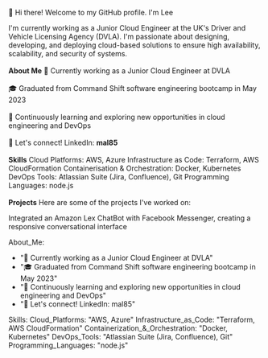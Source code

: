 👋 Hi there! Welcome to my GitHub profile. I'm Lee 

I'm currently working as a Junior Cloud Engineer at the UK's Driver and Vehicle Licensing Agency (DVLA). I'm passionate about designing, developing, and deploying cloud-based solutions to ensure high availability, scalability, and security of systems.
<br></br>
<strong>About Me</strong>
💼 Currently working as a Junior Cloud Engineer at DVLA<br></br>
🎓 Graduated from Command Shift software engineering bootcamp in May 2023<br></br>
🌱 Continuously learning and exploring new opportunities in cloud engineering and DevOps<br></br>
💬 Let's connect! LinkedIn: <strong>mal85</strong>
<br></br>
<strong>Skills</strong>
Cloud Platforms: AWS, Azure
Infrastructure as Code: Terraform, AWS CloudFormation
Containerisation & Orchestration: Docker, Kubernetes
DevOps Tools: Atlassian Suite (Jira, Confluence), Git
Programming Languages: node.js
<br></br>
<strong>Projects</strong>
Here are some of the projects I've worked on:

Integrated an Amazon Lex ChatBot with Facebook Messenger, creating a responsive conversational interface


About_Me:
  - "💼 Currently working as a Junior Cloud Engineer at DVLA"
  - "🎓 Graduated from Command Shift software engineering bootcamp in May 2023"
  - "🌱 Continuously learning and exploring new opportunities in cloud engineering and DevOps"
  - "💬 Let's connect! LinkedIn: mal85"

Skills:
  Cloud_Platforms: "AWS, Azure"
  Infrastructure_as_Code: "Terraform, AWS CloudFormation"
  Containerization_&_Orchestration: "Docker, Kubernetes"
  DevOps_Tools: "Atlassian Suite (Jira, Confluence), Git"
  Programming_Languages: "node.js"

